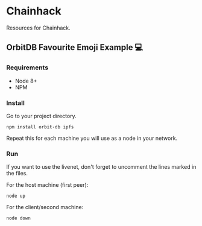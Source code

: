# Chainhack

Resources for Chainhack.

## OrbitDB Favourite Emoji Example 💻

### Requirements

- Node 8+
- NPM

### Install

Go to your project directory.
```
npm install orbit-db ipfs
```
Repeat this for each machine you will use as a node in your network.

### Run

If you want to use the livenet, don't forget to uncomment the lines marked in the files.

For the host machine (first peer):
```
node up
```

For the client/second machine:
```
node down
```
